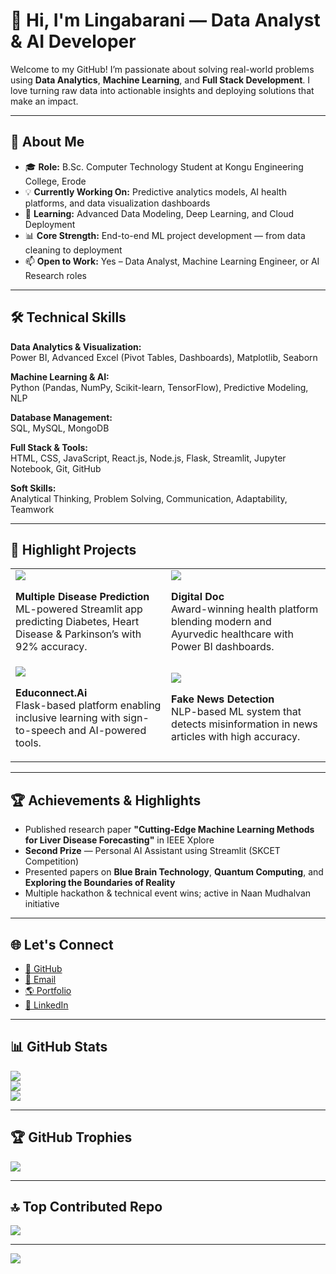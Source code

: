 # 👋 Hi, I'm Lingabarani — Data Analyst & AI Developer

Welcome to my GitHub! I’m passionate about solving real-world problems using **Data Analytics**, **Machine Learning**, and **Full Stack Development**. I love turning raw data into actionable insights and deploying solutions that make an impact.

---

## 💼 About Me

- 🎓 **Role:** B.Sc. Computer Technology Student at Kongu Engineering College, Erode  
- 💡 **Currently Working On:** Predictive analytics models, AI health platforms, and data visualization dashboards  
- 🧠 **Learning:** Advanced Data Modeling, Deep Learning, and Cloud Deployment  
- 📊 **Core Strength:** End-to-end ML project development — from data cleaning to deployment  
- 📫 **Open to Work:** Yes – Data Analyst, Machine Learning Engineer, or AI Research roles  

---

## 🛠️ Technical Skills

**Data Analytics & Visualization:**  
Power BI, Advanced Excel (Pivot Tables, Dashboards), Matplotlib, Seaborn  

**Machine Learning & AI:**  
Python (Pandas, NumPy, Scikit-learn, TensorFlow), Predictive Modeling, NLP  

**Database Management:**  
SQL, MySQL, MongoDB  

**Full Stack & Tools:**  
HTML, CSS, JavaScript, React.js, Node.js, Flask, Streamlit, Jupyter Notebook, Git, GitHub  

**Soft Skills:**  
Analytical Thinking, Problem Solving, Communication, Adaptability, Teamwork  

---

## 🚀 Highlight Projects  

<table>
<tr>
<td>
<a href="https://multiple-disease-find-app.streamlit.app/">
  <img src="https://github-readme-stats.vercel.app/api/pin/?username=lingabarani&repo=Multiple-Disease-Prediction&theme=radical" />
</a>  
<p><b>Multiple Disease Prediction</b><br/>ML-powered Streamlit app predicting Diabetes, Heart Disease & Parkinson’s with 92% accuracy.</p>
</td>
<td>
<a href="https://lingabarani.github.io/Digital-Doc/">
  <img src="https://github-readme-stats.vercel.app/api/pin/?username=lingabarani&repo=Digital-Doc&theme=radical" />
</a>  
<p><b>Digital Doc</b><br/>Award-winning health platform blending modern and Ayurvedic healthcare with Power BI dashboards.</p>
</td>
</tr>
<tr>
<td>
<a href="https://github.com/lingabarani/Educonnect.Ai">
  <img src="https://github-readme-stats.vercel.app/api/pin/?username=lingabarani&repo=Educonnect.Ai&theme=radical" />
</a>  
<p><b>Educonnect.Ai</b><br/>Flask-based platform enabling inclusive learning with sign-to-speech and AI-powered tools.</p>
</td>
<td>
<a href="https://github.com/lingabarani/Fake-News-Detection">
  <img src="https://github-readme-stats.vercel.app/api/pin/?username=lingabarani&repo=Fake-News-Detection&theme=radical" />
</a>  
<p><b>Fake News Detection</b><br/>NLP-based ML system that detects misinformation in news articles with high accuracy.</p>
</td>
</tr>
</table>

---

## 🏆 Achievements & Highlights

- Published research paper **"Cutting-Edge Machine Learning Methods for Liver Disease Forecasting"** in IEEE Xplore  
- **Second Prize** — Personal AI Assistant using Streamlit (SKCET Competition)  
- Presented papers on **Blue Brain Technology**, **Quantum Computing**, and **Exploring the Boundaries of Reality**  
- Multiple hackathon & technical event wins; active in Naan Mudhalvan initiative  

---

## 🌐 Let's Connect

- [🐙 GitHub](https://github.com/lingabarani)  
- [📧 Email](mailto:lingabaraniak@gmail.com)  
- [🌎 Portfolio](https://lingabarani.github.io/personal-portfolio-lingabarani/)  
- [💼 LinkedIn](https://linkedin.com/in/lingabarani)  

---

## 📊 GitHub Stats

![](https://github-readme-stats.vercel.app/api?username=lingabarani&theme=highcontrast&hide_border=false&include_all_commits=false&count_private=false)  
![](https://nirzak-streak-stats.vercel.app/?user=lingabarani&theme=highcontrast&hide_border=false)  
![](https://github-readme-stats.vercel.app/api/top-langs/?username=lingabarani&theme=highcontrast&hide_border=false&layout=compact)  

---

## 🏆 GitHub Trophies

![](https://github-profile-trophy.vercel.app/?username=lingabarani&theme=radical&no-frame=true&no-bg=false&margin-w=4)  

---

## 🔝 Top Contributed Repo

![](https://github-contributor-stats.vercel.app/api?username=lingabarani&limit=5&theme=radical&combine_all_yearly_contributions=true)  

---

[![](https://visitcount.itsvg.in/api?id=lingabarani&icon=0&color=0)](https://visitcount.itsvg.in)  
